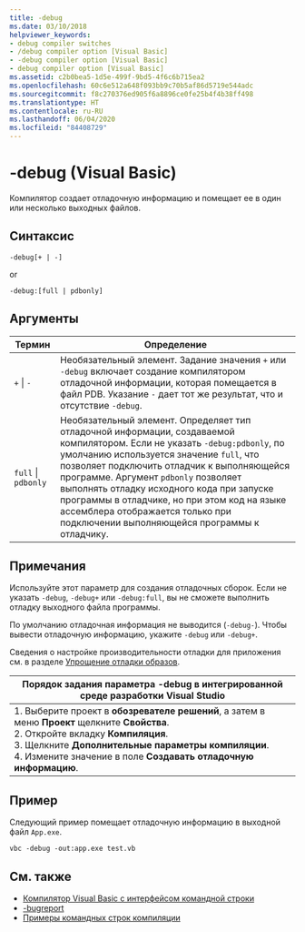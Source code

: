 ```yaml
---
title: -debug
ms.date: 03/10/2018
helpviewer_keywords:
- debug compiler switches
- /debug compiler option [Visual Basic]
- -debug compiler option [Visual Basic]
- debug compiler option [Visual Basic]
ms.assetid: c2b0bea5-1d5e-499f-9bd5-4f6c6b715ea2
ms.openlocfilehash: 60c6e512a648f093bb9c70b5af86d5719e544adc
ms.sourcegitcommit: f8c270376ed905f6a8896ce0fe25b4f4b38ff498
ms.translationtype: HT
ms.contentlocale: ru-RU
ms.lasthandoff: 06/04/2020
ms.locfileid: "84408729"
---
```

# <a name="-debug-visual-basic"></a>-debug (Visual Basic)

Компилятор создает отладочную информацию и помещает ее в один или несколько выходных файлов.

## <a name="syntax"></a>Синтаксис

```console
-debug[+ | -]
```

or

```console
-debug:[full | pdbonly]
```

## <a name="arguments"></a>Аргументы

|Термин|Определение|
|---|---|
|`+` &#124; `-`|Необязательный элемент. Задание значения `+` или `-debug` включает создание компилятором отладочной информации, которая помещается в файл PDB. Указание `-` дает тот же результат, что и отсутствие `-debug`.|
|`full` &#124; `pdbonly`|Необязательный элемент. Определяет тип отладочной информации, создаваемой компилятором. Если не указать `-debug:pdbonly`, по умолчанию используется значение `full`, что позволяет подключить отладчик к выполняющейся программе. Аргумент `pdbonly` позволяет выполнять отладку исходного кода при запуске программы в отладчике, но при этом код на языке ассемблера отображается только при подключении выполняющейся программы к отладчику.|

## <a name="remarks"></a>Примечания

Используйте этот параметр для создания отладочных сборок. Если не указать `-debug`, `-debug+` или `-debug:full`, вы не сможете выполнить отладку выходного файла программы.

По умолчанию отладочная информация не выводится (`-debug-`). Чтобы вывести отладочную информацию, укажите `-debug` или `-debug+`.

Сведения о настройке производительности отладки для приложения см. в разделе [Упрощение отладки образов](../../../framework/debug-trace-profile/making-an-image-easier-to-debug.md).

|Порядок задания параметра -debug в интегрированной среде разработки Visual Studio|
|---|
|1.  Выберите проект в **обозревателе решений**, а затем в меню **Проект** щелкните **Свойства**. <br />2.  Откройте вкладку **Компиляция**.<br />3.  Щелкните **Дополнительные параметры компиляции**.<br />4.  Измените значение в поле **Создавать отладочную информацию**.|

## <a name="example"></a>Пример

Следующий пример помещает отладочную информацию в выходной файл `App.exe`.

```console
vbc -debug -out:app.exe test.vb
```

## <a name="see-also"></a>См. также

- [Компилятор Visual Basic с интерфейсом командной строки](index.md)
- [-bugreport](bugreport.md)
- [Примеры командных строк компиляции](sample-compilation-command-lines.md)
